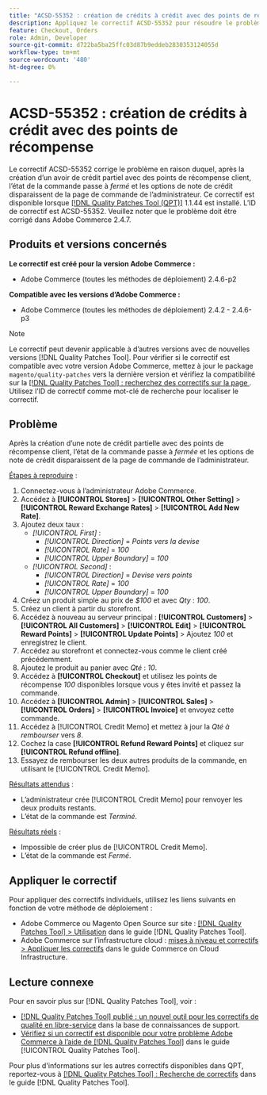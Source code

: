 ```yaml
---
title: "ACSD-55352 : création de crédits à crédit avec des points de récompense"
description: Appliquez le correctif ACSD-55352 pour résoudre le problème Adobe Commerce en raison duquel, après la création d’un avoir partiel avec des points de récompense client, l’état de la commande passe à *fermé* et les options de note de crédit disparaissent de la page de commande de l’administrateur.
feature: Checkout, Orders
role: Admin, Developer
source-git-commit: d722ba5ba25ffc03d87b9eddeb2830353124055d
workflow-type: tm+mt
source-wordcount: '480'
ht-degree: 0%

---
```


# ACSD-55352 : création de crédits à crédit avec des points de récompense

Le correctif ACSD-55352 corrige le problème en raison duquel, après la création d’un avoir de crédit partiel avec des points de récompense client, l’état de la commande passe à *fermé* et les options de note de crédit disparaissent de la page de commande de l’administrateur. Ce correctif est disponible lorsque [[!DNL Quality Patches Tool (QPT)]](https://experienceleague.adobe.com/en/docs/commerce-knowledge-base/kb/announcements/commerce-announcements/magento-quality-patches-released-new-tool-to-self-serve-quality-patches) 1.1.44 est installé. L’ID de correctif est ACSD-55352. Veuillez noter que le problème doit être corrigé dans Adobe Commerce 2.4.7.

## Produits et versions concernés

**Le correctif est créé pour la version Adobe Commerce :**

* Adobe Commerce (toutes les méthodes de déploiement) 2.4.6-p2

**Compatible avec les versions d’Adobe Commerce :**

* Adobe Commerce (toutes les méthodes de déploiement) 2.4.2 - 2.4.6-p3

>[!NOTE]
>
>Le correctif peut devenir applicable à d’autres versions avec de nouvelles versions [!DNL Quality Patches Tool]. Pour vérifier si le correctif est compatible avec votre version Adobe Commerce, mettez à jour le package `magento/quality-patches` vers la dernière version et vérifiez la compatibilité sur la [[!DNL Quality Patches Tool] : recherchez des correctifs sur la page ](https://experienceleague.adobe.com/tools/commerce-quality-patches/index.html). Utilisez l’ID de correctif comme mot-clé de recherche pour localiser le correctif.

## Problème

Après la création d’une note de crédit partielle avec des points de récompense client, l’état de la commande passe à *fermée* et les options de note de crédit disparaissent de la page de commande de l’administrateur.

<u>Étapes à reproduire</u> :

1. Connectez-vous à l’administrateur Adobe Commerce.
2. Accédez à **[!UICONTROL Stores]** > **[!UICONTROL Other Setting]** > **[!UICONTROL Reward Exchange Rates]** > **[!UICONTROL Add New Rate]**.
3. Ajoutez deux taux :
   * *[!UICONTROL First]* :
      * *[!UICONTROL Direction]* = *Points vers la devise*
      * *[!UICONTROL Rate]* = *100*
      * *[!UICONTROL Upper Boundary]* = *100*
   * *[!UICONTROL Second]* :
      * *[!UICONTROL Direction]* = *Devise vers points*
      * *[!UICONTROL Rate]* = *100*
      * *[!UICONTROL Upper Boundary]* = *100*
4. Créez un produit simple au prix de *$100* et avec *Qty* : *100*.
5. Créez un client à partir du storefront.
6. Accédez à nouveau au serveur principal : **[!UICONTROL Customers]** > **[!UICONTROL All Customers]** > **[!UICONTROL Edit]** > **[!UICONTROL Reward Points]** > **[!UICONTROL Update Points]** > Ajoutez *100* et enregistrez le client.
7. Accédez au storefront et connectez-vous comme le client créé précédemment.
8. Ajoutez le produit au panier avec *Qté* : *10*.
9. Accédez à **[!UICONTROL Checkout]** et utilisez les points de récompense *100* disponibles lorsque vous y êtes invité et passez la commande.
10. Accédez à **[!UICONTROL Admin]** > **[!UICONTROL Sales]** > **[!UICONTROL Orders]** > **[!UICONTROL Invoice]** et envoyez cette commande.
11. Accédez à [!UICONTROL Credit Memo] et mettez à jour la *Qté à rembourser* vers *8*.
12. Cochez la case **[!UICONTROL Refund Reward Points]** et cliquez sur **[!UICONTROL Refund offline]**.
13. Essayez de rembourser les deux autres produits de la commande, en utilisant le [!UICONTROL Credit Memo].

<u>Résultats attendus</u> :

* L’administrateur crée [!UICONTROL Credit Memo] pour renvoyer les deux produits restants.
* L’état de la commande est *Terminé*.

<u>Résultats réels</u> :

* Impossible de créer plus de [!UICONTROL Credit Memo].
* L’état de la commande est *Fermé*.

## Appliquer le correctif

Pour appliquer des correctifs individuels, utilisez les liens suivants en fonction de votre méthode de déploiement :

* Adobe Commerce ou Magento Open Source sur site : [[!DNL Quality Patches Tool] > Utilisation](https://experienceleague.adobe.com/docs/commerce-operations/tools/quality-patches-tool/usage.html) dans le guide [!DNL Quality Patches Tool].
* Adobe Commerce sur l’infrastructure cloud : [mises à niveau et correctifs > Appliquer les correctifs](https://experienceleague.adobe.com/docs/commerce-cloud-service/user-guide/develop/upgrade/apply-patches.html) dans le guide Commerce on Cloud Infrastructure.

## Lecture connexe

Pour en savoir plus sur [!DNL Quality Patches Tool], voir :

* [[!DNL Quality Patches Tool] publié : un nouvel outil pour les correctifs de qualité en libre-service](https://experienceleague.adobe.com/en/docs/commerce-knowledge-base/kb/announcements/commerce-announcements/magento-quality-patches-released-new-tool-to-self-serve-quality-patches) dans la base de connaissances de support.
* [Vérifiez si un correctif est disponible pour votre problème Adobe Commerce à l’aide de  [!DNL Quality Patches Tool]](/help/tools/quality-patches-tool/patches-available-in-qpt/check-patch-for-magento-issue-with-magento-quality-patches.md) dans le guide [!UICONTROL Quality Patches Tool].


Pour plus d&#39;informations sur les autres correctifs disponibles dans QPT, reportez-vous à [[!DNL Quality Patches Tool] : Recherche de correctifs](https://experienceleague.adobe.com/tools/commerce-quality-patches/index.html) dans le guide [!DNL Quality Patches Tool].

